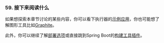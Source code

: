 ### 59. 接下来阅读什么

如果想探索本章节讨论的某些内容，你可以看下执行器的[示例应用](https://github.com/spring-projects/spring-boot/tree/v2.0.0.RELEASE/spring-boot-samples)，你也可能想了解图形工具比如[Graphite](http://graphite.wikidot.com/)。

此外，你可以继续了解[部署选项](https://docs.spring.io/spring-boot/docs/2.0.0.RELEASE/reference/htmlsingle/#deployment)或直接跳到Spring Boot的[构建工具插件](https://docs.spring.io/spring-boot/docs/2.0.0.RELEASE/reference/htmlsingle/#build-tool-plugins)。
